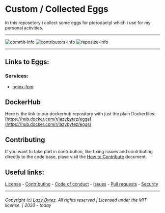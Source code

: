 # Custom / Collected Eggs
In this reposetory i collect some eggs for pterodactyl which i use for my personal activities.

---- 

  ![commit-info][commit-info]
  ![contributors-info][contributors-info]
  ![reposize-info][reposize-info]

----

## Links to Eggs:

### Services:
- [nginx-fpm](/eggs/nginx-fpm/)

## DockerHub

Here is the link to our dockerhub repository with just the plain Dockerfiles: [https://hub.docker.com/r/lazybytez/eggs](https://hub.docker.com/r/lazybytez/eggs)

## Contributing

If you want to take part in contribution, like fixing issues and contributing directly to the code base, plase visit the [How to Contribute][github-contribute] document.

## Useful links:
[License][github-license] - 
[Contributing][github-contribute] - 
[Code of conduct][github-codeofconduct] - 
[Issues][github-issues] - 
[Pull requests][github-pulls] - 
[Security][github-security] 

<hr>  

###### Copyright (c) [Lazy Bytez][github-team]. All rights reserved | Licensed under the MIT license. | 2020 - today

<!-- Variables -->
[github-team]: https://github.com/lazybytez

[github-license]: https://github.com/lazybytez/eggs/blob/master/LICENSE
[github-contribute]: https://github.com/lazybytez/eggs/blob/master/CONTRIBUTING.md
[github-codeofconduct]: https://github.com/lazybytez/eggs/blob/master/CODE_OF_CONDUCT.md
[github-issues]: https://github.com/lazybytez/eggs/issues
[github-pulls]: https://github.com/lazybytez/eggs/pulls
[github-security]: https://github.com/lazybytez/eggs/blob/master/SECURITY.md

[commit-info]: https://img.shields.io/github/last-commit/lazybytez/eggs?style=flat-square

[contributors-info]: https://img.shields.io/github/contributors/lazybytez/eggs?style=flat-square

[reposize-info]: https://img.shields.io/github/repo-size/lazybytez/eggs?style=flat-square
